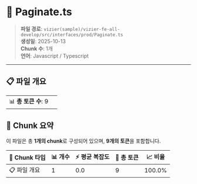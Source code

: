 # 📄 Paginate.ts

> **파일 경로**: `vizier(sample)/vizier-fe-all-develop/src/interfaces/prod/Paginate.ts`  
> **생성일**: 2025-10-13  
> **Chunk 수**: 1개  
> **언어**: Javascript / Typescript
---


## 📋 파일 개요

| | |
|--|--|
| 📊 **총 토큰 수**: 9 |  |






## 🧩 Chunk 요약

이 파일은 총 **1개의 chunk**로 구성되어 있으며, **9개의 토큰**을 포함합니다.

| 🧩 Chunk 타입 | 📊 개수 | ⚡ 평균 복잡도 | 📝 총 토큰 | 📈 비율 |
|---------------|--------|-------------|----------|--------|
| 📋 파일 개요 | 1 | 0.0 | 9 | 100.0% |

